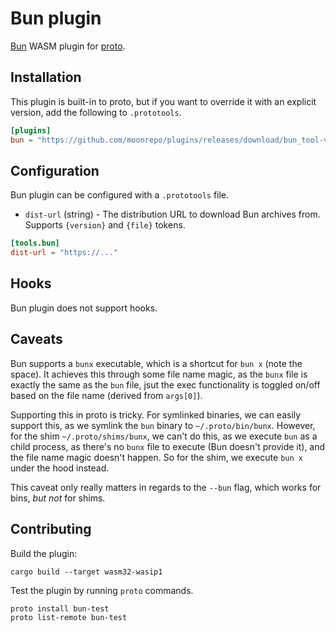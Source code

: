 # Bun plugin

[Bun](https://bun.sh/) WASM plugin for [proto](https://github.com/moonrepo/proto).

## Installation

This plugin is built-in to proto, but if you want to override it with an explicit version, add the following to `.prototools`.

```toml
[plugins]
bun = "https://github.com/moonrepo/plugins/releases/download/bun_tool-vX.Y.Z/bun_tool.wasm"
```

## Configuration

Bun plugin can be configured with a `.prototools` file.

- `dist-url` (string) - The distribution URL to download Bun archives from. Supports `{version}` and `{file}` tokens.

```toml
[tools.bun]
dist-url = "https://..."
```

## Hooks

Bun plugin does not support hooks.

## Caveats

Bun supports a `bunx` executable, which is a shortcut for `bun x` (note the space). It achieves this through some file name magic, as the `bunx` file is exactly the same as the `bun` file, jsut the exec functionality is toggled on/off based on the file name (derived from `args[0]`).

Supporting this in proto is tricky. For symlinked binaries, we can easily support this, as we symlink the `bun` binary to `~/.proto/bin/bunx`. However, for the shim `~/.proto/shims/bunx`, we can't do this, as we execute `bun` as a child process, as there's no `bunx` file to execute (Bun doesn't provide it), and the file name magic doesn't happen. So for the shim, we execute `bun x` under the hood instead.

This caveat only really matters in regards to the `--bun` flag, which works for bins, _but not_ for shims.

## Contributing

Build the plugin:

```shell
cargo build --target wasm32-wasip1
```

Test the plugin by running `proto` commands.

```shell
proto install bun-test
proto list-remote bun-test
```
